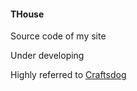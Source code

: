 #### THouse

Source code of my site

Under developing

Highly referred to [Craftsdog](https://www.craftz.dog/)
